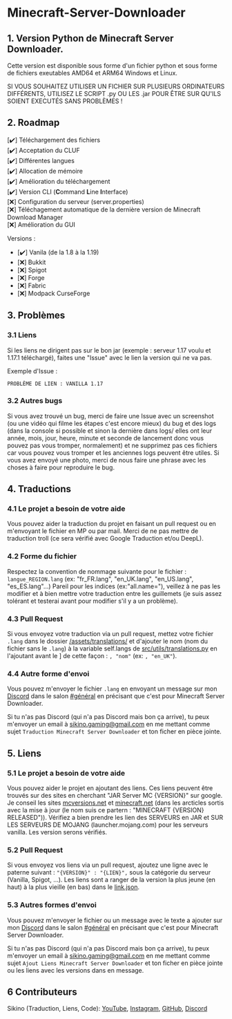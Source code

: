 
# Minecraft-Server-Downloader

## 1. Version Python de Minecraft Server Downloader.

Cette version est disponible sous forme d'un fichier python et sous forme de fichiers exeutables AMD64 et ARM64 Windows et Linux.

SI VOUS SOUHAITEZ UTILISER UN FICHIER SUR PLUSIEURS ORDINATEURS DIFFÉRENTS, UTILISEZ LE SCRIPT .py OU LES .jar POUR ÊTRE SUR QU'ILS SOIENT EXECUTÉS SANS PROBLÈMES !

## 2. Roadmap

[✔️] Téléchargement des fichiers<br>
[✔️] Acceptation du CLUF<br>
[✔️] Différentes langues<br>
[✔️] Allocation de mémoire<br>
[✔️] Amélioration du téléchargement<br>
[✔️] Version CLI (**C**ommand **L**ine **I**nterface)<br>
[❌] Configuration du serveur (server.properties)<br>
[❌] Téléchagement automatique de la dernière version de Minecraft Download Manager<br>
[❌] Amélioration du GUI<br>

Versions :
- [✔️] Vanila (de la 1.8 à la 1.19)<br>
- [❌] Bukkit<br>
- [❌] Spigot<br>
- [❌] Forge<br>
- [❌] Fabric<br>
- [❌] Modpack CurseForge

## 3. Problèmes

### 3.1 Liens

Si les liens ne dirigent pas sur le bon jar (exemple : serveur 1.17 voulu et 1.17.1 téléchargé), faites une "Issue" avec le lien la version qui ne va pas.

Exemple d'Issue :

``PROBLÈME DE LIEN : VANILLA 1.17``

### 3.2 Autres bugs

Si vous avez trouvé un bug, merci de faire une Issue avec un screenshot (ou une vidéo qui filme les étapes c'est encore mieux) du bug et des logs (dans la console si possible et sinon la dernière dans logs/ elles ont leur année, mois, jour, heure, minute et seconde de lancement donc vous pouvez pas vous tromper, normalement) et ne supprimez pas ces fichiers car vous pouvez vous tromper et les anciennes logs peuvent être utiles.
Si vous avez envoyé une photo, merci de nous faire une phrase avec les choses à faire pour reproduire le bug.

## 4. Traductions

### 4.1 Le projet a besoin de votre aide

Vous pouvez aider la traduction du projet en faisant un pull request ou en m'envoyant le fichier en MP ou par mail.
Merci de ne pas mettre de traduction troll (ce sera vérifié avec Google Traduction et/ou DeepL).  

### 4.2 Forme du fichier

Respectez la convention de nommage suivante pour le fichier : ``langue_REGION.lang`` (ex: "fr_FR.lang", "en_UK.lang", "en_US.lang", "es_ES.lang"...)
Pareil pour les indices (ex:"all.name="), veillez à ne pas les modifier et à bien mettre votre traduction entre les guillemets (je suis assez tolérant et testerai avant pour modifier s'il y a un problème).  

### 4.3 Pull Request

Si vous envoyez votre traduction via un pull request, mettez votre fichier ``.lang`` dans le dossier [/assets/translations/](https://github.com/SikinoGaming/Minecraft-Server-Downloader/tree/Python/assets/translations/) et d'ajouter le nom (nom du fichier sans le ``.lang``) à la variable self.langs de [src/utils/translations.py](https://github.com/SikinoGaming/Minecraft-Server-Downloader/tree/Python/src/utils/translations.py) en l'ajoutant avant le ] de cette façon : ``, "nom"`` (ex: ``, "en_UK"``).

### 4.4 Autre forme d'envoi

Vous pouvez m'envoyer le fichier ``.lang`` en envoyant un message sur mon [Discord](https://discord.gg/NaV9vwaUdx) dans le salon [#général](https://discord.com/channels/529301599143723008/807293011452231720) en précisant que c'est pour Minecraft Server Downloader.

Si tu n'as pas Discord (qui n'a pas Discord mais bon ça arrive), tu peux m'envoyer un email à [sikino.gaming@gmail.com](mailto:sikino.gaming@gmail.com) en me mettant comme sujet ``Traduction Minecraft Server Downloader`` et ton ficher en pièce jointe.

## 5. Liens

### 5.1 Le projet a besoin de votre aide

Vous pouvez aider le projet en ajoutant des liens. Ces liens peuvent être trouvés sur des sites en cherchant "JAR Server MC {VERSION}" sur google. Je conseil les sites [mcversions.net](mcversions.net) et [minecraft.net](minecraft.net) (dans les arcticles sortis avec la mise à jour (le nom suis ce partern : "MINECRAFT {VERSION} RELEASED")). Vérifiez a bien prendre les lien des SERVEURS en JAR et SUR LES SERVEURS DE MOJANG (launcher.mojang.com) pour les serveurs vanilla. Les version serons vérifiés.

### 5.2 Pull Request

Si vous envoyez vos liens via un pull request, ajoutez une ligne avec le paterne suivant : ``"{VERSION}" : "{LIEN}",`` sous la catégorie du serveur (Vanilla, Spigot, ...).  Les liens sont a ranger de la version la plus jeune (en haut) à la plus vieille (en bas) dans le [link.json](https://github.com/SikinoGaming/Minecraft-Server-Downloader/tree/Python/src/utils/links.json).

### 5.3 Autres formes d'envoi

Vous pouvez m'envoyer le fichier ou un message avec le texte a ajouter sur mon [Discord](https://discord.gg/NaV9vwaUdx) dans le salon [#général](https://discord.com/channels/529301599143723008/807293011452231720) en précisant que c'est pour Minecraft Server Downloader.

Si tu n'as pas Discord (qui n'a pas Discord mais bon ça arrive), tu peux m'envoyer un email à [sikino.gaming@gmail.com](mailto:sikino.gaming@gmail.com) en me mettant comme sujet ``Ajout Liens Minecraft Server Downloader`` et ton ficher en pièce jointe ou les liens avec les versions dans en message.

## 6 Contributeurs

Sikino (Traduction, Liens, Code): [YouTube](https://www.youtube.com/channel/UC08jBD4MwfhkNOR2gUS06CQ), [Instagram](https://www.instagram.com/sikinogaming/), [GitHub](https://github.com/SikinoGaming), [Discord](https://discord.gg/NaV9vwaUdx)
